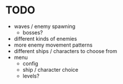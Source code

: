 # TODO

- waves / enemy spawning
    - bosses?
- different kinds of enemies
- more enemy movement patterns
- different ships / characters to choose from
- menu
    - config
    - ship / character choice
    - levels?
